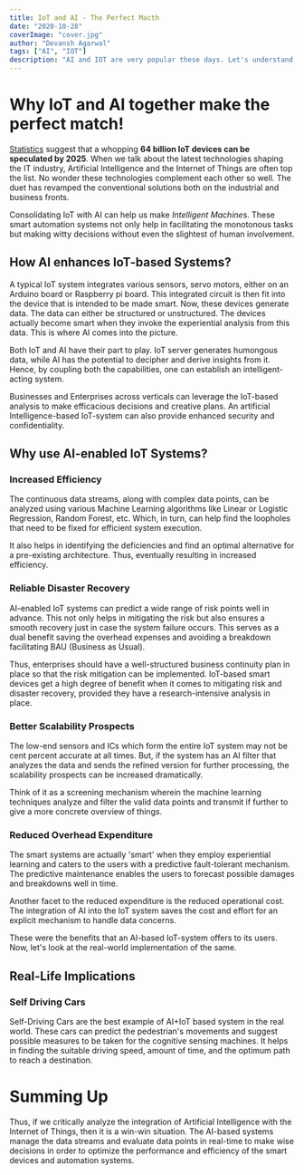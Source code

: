 ```yaml
---
title: IoT and AI - The Perfect Macth
date: "2020-10-28"
coverImage: "cover.jpg"
author: "Devansh Agarwal"
tags: ["AI", "IOT"]
description: "AI and IOT are very popular these days. Let's understand Why IoT and AI together make the perfect match!"
---
```


# Why IoT and AI together make the perfect match!
			

[Statistics](https://www.businessinsider.com/internet-of-things-report?IR=T) suggest that a whopping **64 billion IoT devices can be speculated by 2025**. When we talk about the latest technologies shaping the IT industry, Artificial Intelligence and the Internet of Things are often top the list. No wonder these technologies complement each other so well. The duet has revamped the conventional solutions both on the industrial and business fronts.
			

Consolidating IoT with AI can help us make *Intelligent Machine*s. These smart automation systems not only help in facilitating the monotonous tasks but making witty decisions without even the slightest of human involvement.
			

## How AI enhances IoT-based Systems?
			

A typical IoT system integrates various sensors, servo motors, either on an Arduino board or Raspberry pi board. This integrated circuit is then fit into the device that is intended to be made smart. Now, these devices generate data. The data can either be structured or unstructured. The devices actually become smart when they invoke the experiential analysis from this data. This is where AI comes into the picture.
			

Both IoT and AI have their part to play. IoT server generates humongous data, while AI has the potential to decipher and derive insights from it. Hence, by coupling both the capabilities, one can establish an intelligent-acting system.
			

Businesses and Enterprises across verticals can leverage the IoT-based analysis to make efficacious decisions and creative plans. An artificial Intelligence-based IoT-system can also provide enhanced security and confidentiality.
			

## Why use AI-enabled IoT Systems?
			

### Increased Efficiency 
The continuous data streams, along with complex data points, can be analyzed using various Machine Learning algorithms like Linear or Logistic Regression, Random Forest, etc. Which, in turn, can help find the loopholes that need to be fixed for efficient system execution.
			

It also helps in identifying the deficiencies and find an optimal alternative for a pre-existing architecture. Thus, eventually resulting in increased efficiency.
			
### Reliable Disaster Recovery
AI-enabled IoT systems can predict a wide range of risk points well in advance. This not only helps in mitigating the risk but also ensures a smooth recovery just in case the system failure occurs. This serves as a dual benefit saving the overhead expenses and avoiding a breakdown facilitating BAU (Business as Usual). 
			

Thus, enterprises should have a well-structured business continuity plan in place so that the risk mitigation can be implemented. IoT-based smart devices get a high degree of benefit when it comes to mitigating risk and disaster recovery, provided they have a research-intensive analysis in place.
			

### Better Scalability Prospects
The low-end sensors and ICs which form the entire IoT system may not be cent percent accurate at all times. But, if the system has an AI filter that analyzes the data and sends the refined version for further processing, the scalability prospects can be increased dramatically.
			
Think of it as a screening mechanism wherein the machine learning techniques analyze and filter the valid data points and transmit if further to give a more concrete overview of things.
			

### Reduced Overhead Expenditure
The smart systems are actually 'smart' when they employ experiential learning and caters to the users with a predictive fault-tolerant mechanism. The predictive maintenance enables the users to forecast possible damages and breakdowns well in time.
			
Another facet to the reduced expenditure is the reduced operational cost. The integration of AI into the IoT system saves the cost and effort for an explicit mechanism to handle data concerns.
			

These were the benefits that an AI-based IoT-system offers to its users. Now, let's look at the real-world implementation of the same.
			

## Real-Life Implications
### Self Driving Cars
Self-Driving Cars are the best example of AI+IoT based system in the real world. These cars can predict the pedestrian's movements and suggest possible measures to be taken for the cognitive sensing machines. It helps in finding the suitable driving speed, amount of time, and the optimum path to reach a destination.
			

# Summing Up
 Thus, if we critically analyze the integration of Artificial Intelligence with the Internet of Things, then it is a win-win situation. The AI-based systems manage the data streams and evaluate data points in real-time to make wise decisions in order to optimize the performance and efficiency of the smart devices and automation systems.
